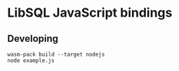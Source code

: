 # LibSQL JavaScript bindings

## Developing

```
wasm-pack build --target nodejs
node example.js
```
